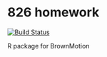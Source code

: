 # 826 homework

[![Build Status](https://travis-ci.org/BaconZhou/826.svg?branch=master)](https://travis-ci.org/BaconZhou/826)

 R package for BrownMotion
